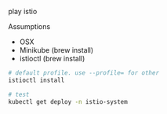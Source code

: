 play istio

Assumptions

* OSX
* Minikube (brew install)
* istioctl (brew install)

```bash
# default profile. use --profile= for other
istioctl install

# test
kubectl get deploy -n istio-system
```